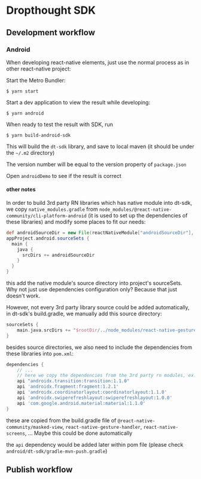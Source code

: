# Dropthought SDK

## Development workflow

### Android

When developing react-native elements, just use the normal process as in other react-native project:

Start the Metro Bundler:

```shell
$ yarn start
```

Start a dev application to view the result while developing:

```shell
$ yarn android
```

When ready to test the result with SDK, run

```shell
$ yarn build-android-sdk
```

This will build the `dt-sdk` library, and save to local maven (it should be under the `~/.m2` directory)

The version number will be equal to the version property of `package.json`

Open `androidDemo` to see if the result is correct

#### other notes

In order to build 3rd party RN libraries which has native module into dt-sdk, we copy `native_modules.gradle` from `node_modules/@react-native-community/cli-platform-android` (it is used to set up the dependencies of these libraries) and modify some places to fit our needs:

```gradle
def androidSourceDir = new File(reactNativeModule["androidSourceDir"], "/src/main/java")
appProject.android.sourceSets {
  main {
    java {
      srcDirs += androidSourceDir
    }
  }
}
```

this add the native module's source directory into project's sourceSets. Why not just use dependencies configuration only? Because that just doesn't work.

However, not every 3rd party library source could be added automatically, in dt-sdk's build.gradle, we manually add this source directory:

```gradle
sourceSets {
    main.java.srcDirs += "$rootDir/../node_modules/react-native-gesture-handler/android/lib/src/main/java"
}
```

besides source directories, we also need to include the dependencies from these libraries into `pom.xml`:

```gradle
dependencies {
    // ...
    // here we copy the dependencies from the 3rd party rn modules, ex. react-native-screens, ...
    api "androidx.transition:transition:1.1.0"
    api 'androidx.fragment:fragment:1.2.1'
    api 'androidx.coordinatorlayout:coordinatorlayout:1.1.0'
    api 'androidx.swiperefreshlayout:swiperefreshlayout:1.0.0'
    api 'com.google.android.material:material:1.1.0'
}
```

these are copied from the build.gradle file of `@react-native-community/masked-view`, `react-native-gesture-handler`, `react-native-screens`, ... Maybe this could be done automatically

the `api` dependency would be added later within pom file (please check `android/dt-sdk/gradle-mvn-push.gradle`)

## Publish workflow

